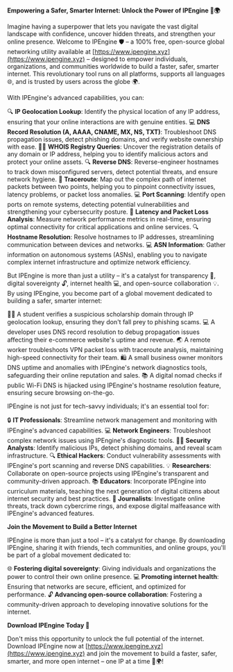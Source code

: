 **Empowering a Safer, Smarter Internet: Unlock the Power of IPEngine 🔐🌍**

Imagine having a superpower that lets you navigate the vast digital landscape with confidence, uncover hidden threats, and strengthen your online presence. Welcome to IPEngine 🛡️ – a 100% free, open-source global networking utility available at [https://www.ipengine.xyz](https://www.ipengine.xyz) – designed to empower individuals, organizations, and communities worldwide to build a faster, safer, smarter internet. This revolutionary tool runs on all platforms, supports all languages 🌐, and is trusted by users across the globe 🌍.

With IPEngine's advanced capabilities, you can:

🔍 **IP Geolocation Lookup**: Identify the physical location of any IP address, ensuring that your online interactions are with genuine entities.
💻 **DNS Record Resolution (A, AAAA, CNAME, MX, NS, TXT)**: Troubleshoot DNS propagation issues, detect phishing domains, and verify website ownership with ease.
🕵️‍♂️ **WHOIS Registry Queries**: Uncover the registration details of any domain or IP address, helping you to identify malicious actors and protect your online assets.
🔍 **Reverse DNS**: Reverse-engineer hostnames to track down misconfigured servers, detect potential threats, and ensure network hygiene.
🚀 **Traceroute**: Map out the complex path of internet packets between two points, helping you to pinpoint connectivity issues, latency problems, or packet loss anomalies.
💻 **Port Scanning**: Identify open ports on remote systems, detecting potential vulnerabilities and strengthening your cybersecurity posture.
📡 **Latency and Packet Loss Analysis**: Measure network performance metrics in real-time, ensuring optimal connectivity for critical applications and online services.
🔍 **Hostname Resolution**: Resolve hostnames to IP addresses, streamlining communication between devices and networks.
💻 **ASN Information**: Gather information on autonomous systems (ASNs), enabling you to navigate complex internet infrastructure and optimize network efficiency.

But IPEngine is more than just a utility – it's a catalyst for transparency 🌟, digital sovereignty 🔓, internet health 💻, and open-source collaboration 💡. By using IPEngine, you become part of a global movement dedicated to building a safer, smarter internet:

👩‍🎓 A student verifies a suspicious scholarship domain through IP geolocation lookup, ensuring they don't fall prey to phishing scams.
💻 A developer uses DNS record resolution to debug propagation issues affecting their e-commerce website's uptime and revenue.
🌏 A remote worker troubleshoots VPN packet loss with traceroute analysis, maintaining high-speed connectivity for their team.
🛍️ A small business owner monitors DNS uptime and anomalies with IPEngine's network diagnostics tools, safeguarding their online reputation and sales.
📚 A digital nomad checks if public Wi-Fi DNS is hijacked using IPEngine's hostname resolution feature, ensuring secure browsing on-the-go.

IPEngine is not just for tech-savvy individuals; it's an essential tool for:

🔒 **IT Professionals**: Streamline network management and monitoring with IPEngine's advanced capabilities.
💻 **Network Engineers**: Troubleshoot complex network issues using IPEngine's diagnostic tools.
🕵️‍♂️ **Security Analysts**: Identify malicious IPs, detect phishing domains, and reveal scam infrastructure.
🔍 **Ethical Hackers**: Conduct vulnerability assessments with IPEngine's port scanning and reverse DNS capabilities.
💡 **Researchers**: Collaborate on open-source projects using IPEngine's transparent and community-driven approach.
📚 **Educators**: Incorporate IPEngine into curriculum materials, teaching the next generation of digital citizens about internet security and best practices.
📰 **Journalists**: Investigate online threats, track down cybercrime rings, and expose digital malfeasance with IPEngine's advanced features.

**Join the Movement to Build a Better Internet**

IPEngine is more than just a tool – it's a catalyst for change. By downloading IPEngine, sharing it with friends, tech communities, and online groups, you'll be part of a global movement dedicated to:

🌐 **Fostering digital sovereignty**: Giving individuals and organizations the power to control their own online presence.
💻 **Promoting internet health**: Ensuring that networks are secure, efficient, and optimized for performance.
🔓 **Advancing open-source collaboration**: Fostering a community-driven approach to developing innovative solutions for the internet.

**Download IPEngine Today 🚀**

Don't miss this opportunity to unlock the full potential of the internet. Download IPEngine now at [https://www.ipengine.xyz](https://www.ipengine.xyz) and join the movement to build a faster, safer, smarter, and more open internet – one IP at a time 🔐🌍!